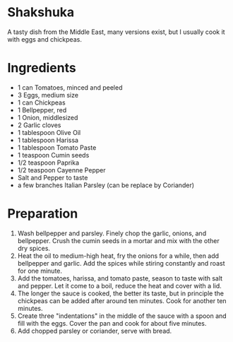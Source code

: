 # Shakshuka
A tasty dish from the Middle East, many versions exist, but I usually cook it with eggs and chickpeas.
	

# Ingredients

* 1 can Tomatoes, minced and peeled
* 3 Eggs, medium size
* 1 can Chickpeas
* 1 Bellpepper, red
* 1 Onion, middlesized 
* 2 Garlic cloves
* 1 tablespoon Olive Oil
* 1 tablespoon Harissa
* 1 tablespoon Tomato Paste
* 1 teaspoon Cumin seeds
* 1/2 teaspoon Paprika
* 1/2 teaspoon Cayenne Pepper
* Salt and Pepper to taste
* a few branches Italian Parsley (can be replace by Coriander)


# Preparation
1. Wash bellpepper and parsley. Finely chop the garlic, onions, and bellpepper. Crush the cumin seeds in a mortar and mix with the other dry spices. 
2. Heat the oil to medium-high heat, fry the onions for a while, then add bellpepper and garlic. Add the spices while stiring constantly and roast for one minute. 
3. Add the tomatoes, harissa, and tomato paste, season to taste with salt and pepper. Let it come to a boil, reduce the heat and cover with a lid. 
4. The longer the sauce is cooked, the better its taste, but in principle the chickpeas can be added after around ten minutes. Cook for another ten minutes.
5. Create three "indentations" in the middle of the sauce with a spoon and fill with the eggs. Cover the pan and cook for about five minutes.
6. Add chopped parsley or coriander, serve with bread.
